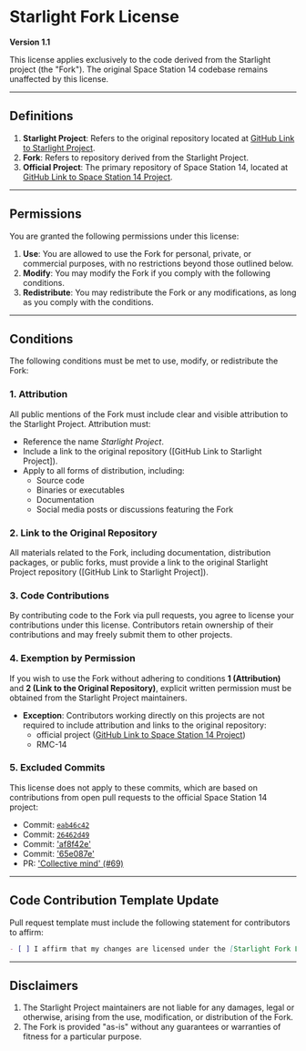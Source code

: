 # Starlight Fork License
**Version 1.1**

This license applies exclusively to the code derived from the Starlight project (the "Fork"). The original Space Station 14 codebase remains unaffected by this license.

---

## Definitions

1. **Starlight Project**: Refers to the original repository located at [GitHub Link to Starlight Project](https://github.com/ss14Starlight/space-station-14).
2. **Fork**: Refers to repository derived from the Starlight Project.
3. **Official Project**: The primary repository of Space Station 14, located at [GitHub Link to Space Station 14 Project](https://github.com/space-wizards/space-station-14).

---

## Permissions

You are granted the following permissions under this license:

1. **Use**: You are allowed to use the Fork for personal, private, or commercial purposes, with no restrictions beyond those outlined below.
2. **Modify**: You may modify the Fork if you comply with the following conditions.
3. **Redistribute**: You may redistribute the Fork or any modifications, as long as you comply with the conditions.

---

## Conditions

The following conditions must be met to use, modify, or redistribute the Fork:

### 1. Attribution
All public mentions of the Fork must include clear and visible attribution to the Starlight Project. Attribution must:
   - Reference the name *Starlight Project*.
   - Include a link to the original repository ([GitHub Link to Starlight Project]).
   - Apply to all forms of distribution, including:
     - Source code
     - Binaries or executables
     - Documentation
     - Social media posts or discussions featuring the Fork

### 2. Link to the Original Repository
All materials related to the Fork, including documentation, distribution packages, or public forks, must provide a link to the original Starlight Project repository ([GitHub Link to Starlight Project]).

### 3. Code Contributions
By contributing code to the Fork via pull requests, you agree to license your contributions under this license. Contributors retain ownership of their contributions and may freely submit them to other projects.

### 4. Exemption by Permission
If you wish to use the Fork without adhering to conditions **1 (Attribution)** and **2 (Link to the Original Repository)**, explicit written permission must be obtained from the Starlight Project maintainers.

- **Exception**: Contributors working directly on this projects are not required to include attribution and links to the original repository:
  - official project ([GitHub Link to Space Station 14 Project](https://github.com/space-wizards/space-station-14))
  - RMC-14
### 5. Excluded Commits
This license does not apply to these commits, which are based on contributions from open pull requests to the official Space Station 14 project:
   - Commit: [`eab46c42`](https://github.com/ss14Starlight/space-station-14/commit/eab46c42)
   - Commit: [`26462d49`](https://github.com/ss14Starlight/space-station-14/commit/26462d49)  
   - Commit: ['af8f42e'](https://github.com/ss14Starlight/space-station-14/pull/68/commits/af8f42e20c08500de8c144595e5efc720c6baa0e)
   - Commit: ['65e087e'](https://github.com/ss14Starlight/space-station-14/pull/68/commits/65e087e39f9955ef3cd2383d9b32db81bedaf69b)
   - PR: ['Collective mind' (#69)](https://github.com/ss14Starlight/space-station-14/pull/69)

---

## Code Contribution Template Update

Pull request template must include the following statement for contributors to affirm:

```markdown
- [ ] I affirm that my changes are licensed under the [Starlight Fork License](https://github.com/ss14Starlight/space-station-14/blob/Starlight/LICENSE-Starlight.md) and grant permission for use in this repository under its conditions.
```

---

## Disclaimers

1. The Starlight Project maintainers are not liable for any damages, legal or otherwise, arising from the use, modification, or distribution of the Fork.
2. The Fork is provided "as-is" without any guarantees or warranties of fitness for a particular purpose.